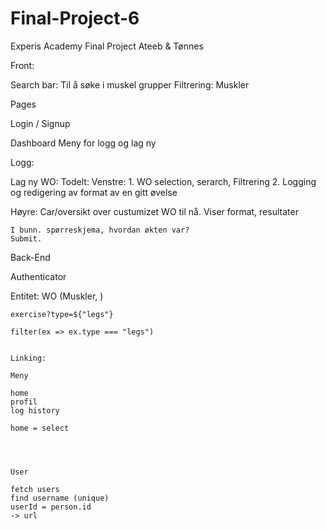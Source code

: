 # Final-Project-6
Experis Academy Final Project Ateeb &amp; Tønnes 

Front:

Search bar: Til å søke i muskel grupper 
Filtrering: Muskler

Pages

Login / Signup

Dashboard
    Meny for logg og lag ny

Logg: 

Lag ny WO:
Todelt:
Venstre: 
    1. WO selection, serarch, Filtrering
    2. Logging og redigering av format av en gitt øvelse

Høyre: 
    Car/oversikt over custumizet WO til nå.
    Viser format, resultater

    I bunn. spørreskjema, hvordan økten var? 
    Submit.


Back-End

Authenticator

Entitet:
    WO (Muskler, )

    exercise?type=${"legs"}

    filter(ex => ex.type === "legs")


    Linking:

    Meny 

    home
    profil
    log history

    home = select 




    User

    fetch users
    find username (unique)
    userId = person.id
    -> url


    




